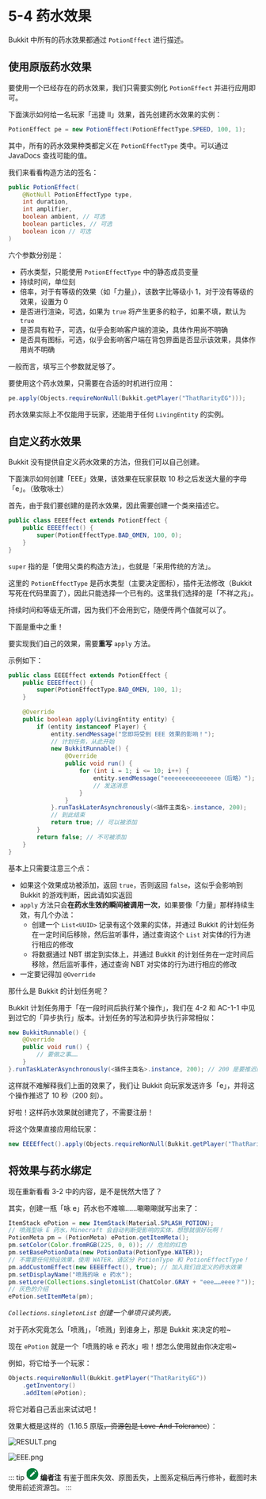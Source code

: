 # 5-4 药水效果

Bukkit 中所有的药水效果都通过 `PotionEffect` 进行描述。

## 使用原版药水效果

要使用一个已经存在的药水效果，我们只需要实例化 `PotionEffect` 并进行应用即可。

下面演示如何给一名玩家「迅捷 II」效果，首先创建药水效果的实例：

```java
PotionEffect pe = new PotionEffect(PotionEffectType.SPEED, 100, 1);
```

其中，所有的药水效果种类都定义在 `PotionEffectType` 类中。可以通过 JavaDocs 查找可能的值。

我们来看看构造方法的签名：

```java
public PotionEffect(
    @NotNull PotionEffectType type,
    int duration,
    int amplifier,
    boolean ambient, // 可选
    boolean particles, // 可选
    boolean icon // 可选
)
```

六个参数分别是：

- 药水类型，只能使用 `PotionEffectType` 中的静态成员变量
- 持续时间，单位刻
- 倍率，对于有等级的效果（如「力量」），该数字比等级小 1，对于没有等级的效果，设置为 0
- 是否进行渲染，可选，如果为 `true` 将产生更多的粒子，如果不填，默认为 `true`
- 是否具有粒子，可选，似乎会影响客户端的渲染，具体作用尚不明确
- 是否具有图标，可选，似乎会影响客户端在背包界面是否显示该效果，具体作用尚不明确

一般而言，填写三个参数就足够了。

要使用这个药水效果，只需要在合适的时机进行应用：

```java
pe.apply(Objects.requireNonNull(Bukkit.getPlayer("ThatRarityEG")));
```

药水效果实际上不仅能用于玩家，还能用于任何 `LivingEntity` 的实例。

## 自定义药水效果

Bukkit 没有提供自定义药水效果的方法，但我们可以自己创建。

下面演示如何创建「EEE」效果，该效果在玩家获取 10 秒之后发送大量的字母「e」。（致敬咏士）

首先，由于我们要创建的是药水效果，因此需要创建一个类来描述它。

```java
public class EEEEffect extends PotionEffect {
    public EEEEffect() {
        super(PotionEffectType.BAD_OMEN, 100, 0);
    }
}
```

`super` 指的是「使用父类的构造方法」，也就是「采用传统的方法」。

这里的 `PotionEffectType` 是药水类型（主要决定图标），插件无法修改（Bukkit 写死在代码里面了），因此只能选择一个已有的。这里我们选择的是「不祥之兆」。

持续时间和等级无所谓，因为我们不会用到它，随便传两个值就可以了。

下面是重中之重！

要实现我们自己的效果，需要**重写** `apply` 方法。

示例如下：

```java
public class EEEEffect extends PotionEffect {
    public EEEEffect() {
        super(PotionEffectType.BAD_OMEN, 100, 1);
    }
    
    @Override
    public boolean apply(LivingEntity entity) {
        if (entity instanceof Player) {
            entity.sendMessage("您即将受到 EEE 效果的影响！");
            // 计划任务，从此开始
            new BukkitRunnable() {
                @Override
                public void run() {
                    for (int i = 1; i <= 10; i++) {
                        entity.sendMessage("eeeeeeeeeeeeeeee（后略）");
                        // 发送消息
                    }
                }
            }.runTaskLaterAsynchronously(<插件主类名>.instance, 200);
            // 到此结束
            return true; // 可以被添加
        }
        return false; // 不可被添加
    }
}
```

基本上只需要注意三个点：

- 如果这个效果成功被添加，返回 `true`，否则返回 `false`，这似乎会影响到 Bukkit 的游戏判断，因此请如实返回
- `apply` 方法只会**在药水生效的瞬间被调用一次**，如果要像「力量」那样持续生效，有几个办法：
  - 创建一个 `List<UUID>` 记录有这个效果的实体，并通过 Bukkit 的计划任务在一定时间后移除，然后监听事件，通过查询这个 `List` 对实体的行为进行相应的修改
  - 将数据通过 NBT 绑定到实体上，并通过 Bukkit 的计划任务在一定时间后移除，然后监听事件，通过查询 NBT 对实体的行为进行相应的修改
- 一定要记得加 `@Override`

那什么是 Bukkit 的计划任务呢？

Bukkit 计划任务用于「在一段时间后执行某个操作」，我们在 4-2 和 AC-1-1 中见到过它的「异步执行」版本。计划任务的写法和异步执行非常相似：

```java
new BukkitRunnable() {
    @Override
    public void run() {
        // 要做之事……
    }
}.runTaskLaterAsynchronously(<插件主类名>.instance, 200); // 200 是要推迟的时间，单位刻
```

这样就不难解释我们上面的效果了，我们让 Bukkit 向玩家发送许多「e」，并将这个操作推迟了 10 秒（200 刻）。

好啦！这样药水效果就创建完了，不需要注册！

将这个效果直接应用给玩家：

```java
new EEEEffect().apply(Objects.requireNonNull(Bukkit.getPlayer("ThatRarityEG")));
```

## 将效果与药水绑定

现在重新看看 3-2 中的内容，是不是恍然大悟了？

其实，创建一瓶「咏 e」药水也不难嘛……唰唰唰就写出来了：

```java
ItemStack ePotion = new ItemStack(Material.SPLASH_POTION);
// 喷溅型咏 E 药水，Minecraft 会自动判断受影响的实体，想想就很好玩啊！
PotionMeta pm = (PotionMeta) ePotion.getItemMeta();
pm.setColor(Color.fromRGB(225, 0, 0)); // 危险的红色
pm.setBasePotionData(new PotionData(PotionType.WATER));
// 不需要任何预设效果，使用 WATER，请区分 PotionType 和 PotionEffectType！
pm.addCustomEffect(new EEEEffect(), true); // 加入我们自定义的药水效果
pm.setDisplayName("喷溅的咏 e 药水");
pm.setLore(Collections.singletonList(ChatColor.GRAY + "eee……eeee？"));
// 灰色的介绍
ePotion.setItemMeta(pm);
```

*`Collections.singletonList` 创建一个单项只读列表。*

对于药水究竟怎么「喷溅」，「喷溅」到谁身上，那是 Bukkit 来决定的啦~

现在 `ePotion` 就是一个「喷溅的咏 e 药水」啦！想怎么使用就由你决定啦~

例如，将它给予一个玩家：

```java
Objects.requireNonNull(Bukkit.getPlayer("ThatRarityEG"))
    .getInventory()
    .addItem(ePotion);
```

将它对着自己丢出来试试吧！

效果大概是这样的（1.16.5 原版<s>，资源包是 Love-And-Tolerance</s>）：

![RESULT.png](https://s2.loli.net/2023/06/19/j9h3XFRs2Qx6n1E.png)

![EEE.png](https://s2.loli.net/2023/06/19/4f9zo8JaUsPipHb.png)

::: tip <img src="data:image/svg+xml,%3Csvg xmlns='http://www.w3.org/2000/svg' viewBox='0 0 1028 1024' transform='scale(0.6)' fill='%23fff'%3E%3Cpath d='M1018.319924 112.117535q4.093748 9.210934 6.652341 21.492179t2.558593 25.585928-5.117186 26.609365-16.374994 25.585928q-12.281245 12.281245-22.003898 21.492179t-16.886712 16.374994q-8.187497 8.187497-15.351557 14.32812l-191.382739-191.382739q12.281245-11.257808 29.167958-27.121083t28.144521-25.074209q14.32812-11.257808 29.679676-15.863275t30.191395-4.093748 28.656239 4.605467 24.050772 9.210934q21.492179 11.257808 47.589826 39.402329t40.425766 58.847634zM221.062416 611.554845q6.140623-6.140623 28.656239-29.167958t56.289041-56.80076l74.710909-74.710909 82.898406-82.898406 220.038979-220.038979 191.382739 192.406177-220.038979 220.038979-81.874969 82.898406q-40.937484 39.914047-73.687472 73.175753t-54.242167 54.753885-25.585928 24.562491q-10.234371 9.210934-23.539054 19.445305t-27.632802 16.374994q-14.32812 7.16406-41.960921 17.398431t-57.824197 19.957024-57.312478 16.886712-40.425766 9.210934q-27.632802 3.070311-36.843736-8.187497t-5.117186-37.867173q2.046874-14.32812 9.722653-41.449203t16.374994-56.289041 16.886712-53.730448 13.304682-33.773425q6.140623-14.32812 13.816401-26.097646t22.003898-26.097646z'/%3E%3C/svg%3E" style="background-color:#057E3D; clip-path: circle();" width="24px" height="24px"> **编者注**
有鉴于图床失效、原图丢失，上图系定稿后再行修补，截图时未使用前述资源包。
:::